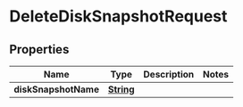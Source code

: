 

# DeleteDiskSnapshotRequest


## Properties

| Name | Type | Description | Notes |
|------------ | ------------- | ------------- | -------------|
|**diskSnapshotName** | [**String**](String.md) |  |  |



